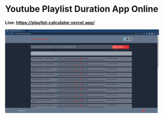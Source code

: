 # Youtube Playlist Duration App Online
**Live: https://playlist-calculator.vercel.app/**

![Screen Shot](img/screenshot.png)